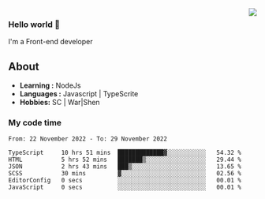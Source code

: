 <img align='right' src="https://github-readme-stats.vercel.app/api?username=jumodada&show_icons=true&theme=vue">

### Hello world 👋

I'm a Front-end developer 
    
## About
-  **Learning :**  NodeJs
-  **Languages :** Javascript | TypeScrite
-  **Hobbies:** SC | War|Shen

### My code time

<!--START_SECTION:waka-->

```text
From: 22 November 2022 - To: 29 November 2022

TypeScript     10 hrs 51 mins  █████████████▓░░░░░░░░░░░   54.32 %
HTML           5 hrs 52 mins   ███████▒░░░░░░░░░░░░░░░░░   29.44 %
JSON           2 hrs 43 mins   ███▒░░░░░░░░░░░░░░░░░░░░░   13.65 %
SCSS           30 mins         ▓░░░░░░░░░░░░░░░░░░░░░░░░   02.56 %
EditorConfig   0 secs          ░░░░░░░░░░░░░░░░░░░░░░░░░   00.01 %
JavaScript     0 secs          ░░░░░░░░░░░░░░░░░░░░░░░░░   00.01 %
```

<!--END_SECTION:waka-->
